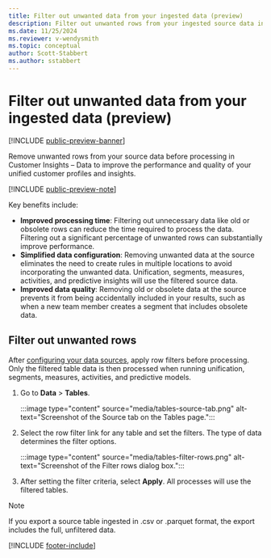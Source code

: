 ```yaml
---
title: Filter out unwanted data from your ingested data (preview)
description: Filter out unwanted rows from your ingested source data in Customer Insights - Data
ms.date: 11/25/2024
ms.reviewer: v-wendysmith
ms.topic: conceptual
author: Scott-Stabbert
ms.author: sstabbert
---
```


<!-- ask about hyphen vs n-dash -->


# Filter out unwanted data from your ingested data (preview)

[!INCLUDE [public-preview-banner](includes/public-preview-banner.md)]

Remove unwanted rows from your source data before processing in Customer Insights – Data to improve the performance and quality of your unified customer profiles and insights.

[!INCLUDE [public-preview-note](includes/public-preview-note.md)]

Key benefits include:

- **Improved processing time**: Filtering out unnecessary data like old or obsolete rows can reduce the time required to process the data. Filtering out a significant percentage of unwanted rows can substantially improve performance.
- **Simplified data configuration**: Removing unwanted data at the source eliminates the need to create rules in multiple locations to avoid incorporating the unwanted data. Unification, segments, measures, activities, and predictive insights will use the filtered source data.
- **Improved data quality**: Removing old or obsolete data at the source prevents it from being accidentally included in your results, such as when a new team member creates a segment that includes obsolete data.

## Filter out unwanted rows

After [configuring your data sources](data-sources.md), apply row filters before processing. Only the filtered table data is then processed when running unification, segments, measures, activities, and predictive models.

1. Go to **Data** > **Tables**.

   :::image type="content" source="media/tables-source-tab.png" alt-text="Screenshot of the Source tab on the Tables page.":::

1. Select the row filter link for any table and set the filters. The type of data determines the filter options.

   :::image type="content" source="media/tables-filter-rows.png" alt-text="Screenshot of the Filter rows dialog box.":::

1. After setting the filter criteria, select **Apply**. All processes will use the filtered tables.

> [!NOTE]
> If you export a source table ingested in .csv or .parquet format, the export includes the full, unfiltered data.

[!INCLUDE [footer-include](includes/footer-banner.md)]
